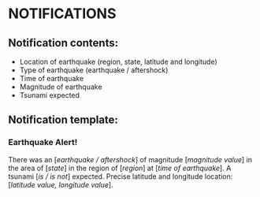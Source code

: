 # NOTIFICATIONS

## Notification contents:

- Location of earthquake (region, state, latitude and longitude)
- Type of earthquake (earthquake / aftershock)
- Time of earthquake
- Magnitude of earthquake
- Tsunami expected

## Notification template:

### Earthquake Alert!

There was an [_earthquake / aftershock_] of magnitude [_magnitude value_] in the area of [_state_] in the region of [_region_] at [_time of earthquake_]. A tsunami [_is / is not_] expected. Precise latitude and longitude location: [_latitude value, longitude value_].
